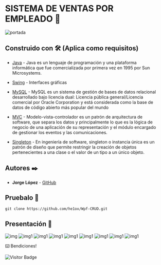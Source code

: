 # SISTEMA DE VENTAS POR EMPLEADO 🚀
 

<img src="http://3.bp.blogspot.com/-RRepo7-7J-8/UZsQxzsuzoI/AAAAAAAAATE/FY0R_aRDg0A/s1600/mvc.jpg" alt="portada" >
 

## Construido con 🛠️ (Aplica como requisitos)
* [Java](https://www.java.com/es/) - Java es un lenguaje de programación y una plataforma informática que fue comercializada por primera vez en 1995 por Sun Microsystems.

* [Swing](https://es.wikipedia.org/wiki/Windows_Presentation_Foundation#:~:text=Windows%20Presentation%20Foundation%20(WPF)%20es,Windows%20y%20de%20aplicaciones%20web.) - Interfaces gráficas

* [MySQL](https://www.mysql.com/) - MySQL es un sistema de gestión de bases de datos relacional desarrollado bajo licencia dual: Licencia pública general/Licencia comercial por Oracle Corporation y está considerada como la base de datos de código abierto más popular del mundo

* [MVC](https://si.ua.es/es/documentacion/asp-net-mvc-3/1-dia/modelo-vista-controlador-mvc.html) - Modelo-vista-controlador es un patrón de arquitectura de software, que separa los datos y principalmente lo que es la lógica de negocio de una aplicación de su representación y el módulo encargado de gestionar los eventos y las comunicaciones.

* [Singleton](https://es.wikipedia.org/wiki/Singleton) - En ingeniería de software, singleton o instancia única es un patrón de diseño que permite restringir la creación de objetos pertenecientes a una clase o el valor de un tipo a un único objeto.

## Autores ✒️
* **Jorge López** - [GitHub](https://github.com/he1ox)


## Pruebalo 🔧
```
git clone https://github.com/he1ox/Wpf-CRUD.git
```

## Presentación 🚀
<img align="center" src="https://i.ibb.co/wM6xR6k/1.png" alt="img" />
<img align="center" src="https://i.ibb.co/QD28g5c/2.png" alt="img1" />
<img align="center" src="https://www.formget.com/wp-content/uploads/2015/08/regex-email-validation.jpg" alt="img1" />
<img align="center" src="https://i.ibb.co/hV6knhN/REGISTRO.png" alt="img1" />
<img align="center" src="https://i.ibb.co/60ZDBKS/7.png" alt="img1" />

<img align="center" src="https://i.ibb.co/S7tBZvd/3.png" alt="img1" />
<img align="center" src="https://i.ibb.co/28C25J9/4.png" alt="img1" />
<img align="center" src="https://i.ibb.co/QNV3MZ4/5.png" alt="img1" />
<img align="center" src="https://i.ibb.co/b2HfbdR/6.png" alt="img1" />


⌨️  Bendiciones!

![Visitor Badge](https://visitor-badge.laobi.icu/badge?page_id=he1ox.Tareas_Progra2)
